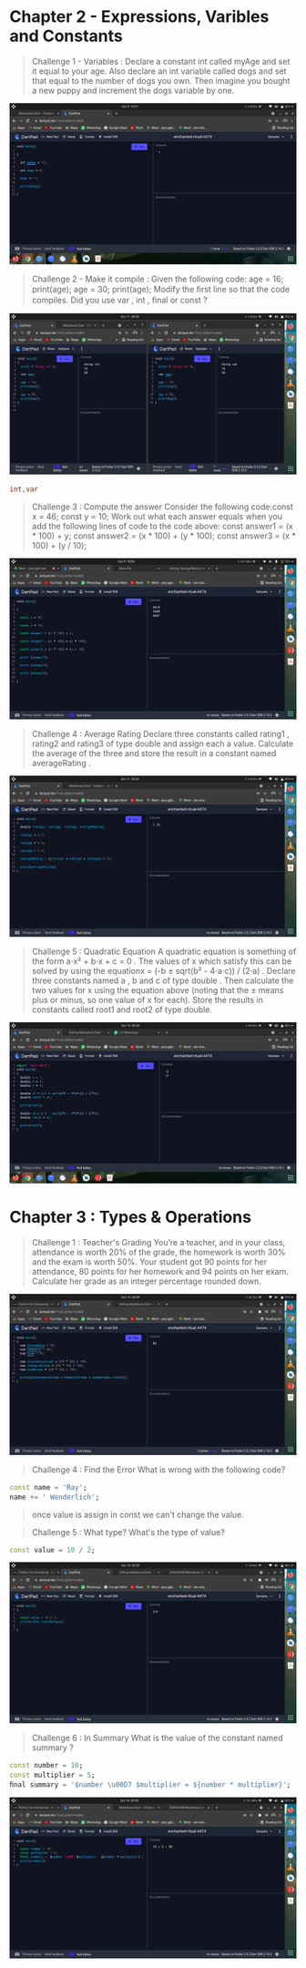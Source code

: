 # Chapter 2 - Expressions, Varibles and Constants

> Challenge 1 - Variables : Declare a constant int called myAge and set it
equal to your age. Also declare an int variable
called dogs and set that equal to the number of
dogs you own. Then imagine you bought a new
puppy and increment the dogs variable by one.

![challenge image](/Chapter2challenge1.png)

> Challenge 2 - Make it compile : 
> Given the following code:
age = 16;
print(age);
age = 30;
print(age);
Modify the ﬁrst line so that the code compiles.
Did you use var , int , ﬁnal or const ?

![challenge image](/Chapter2challenge2.png)

```Dart
int,var
```

> Challenge 3 : Compute the answer
> Consider the following code:const x = 46;
const y = 10;
Work out what each answer equals when you add
the following lines of code to the code above:
const answer1 = (x * 100) + y;
const answer2 = (x * 100) + (y * 100);
const answer3 = (x * 100) + (y / 10);

![Challenge image](/Chapter1challenge3.png)

> Challenge 4 : Average Rating
> Declare three constants called rating1 , rating2
and rating3 of type double and assign each a
value. Calculate the average of the three and
store the result in a constant named
averageRating .

![Challenge image](/Chapter2challenge4.png)

> Challenge 5 : Quadratic Equation
> A quadratic equation is something of the form
a⋅x² + b⋅x + c = 0 .
The values of x which satisfy this can be solved
by using the equationx = (-b ± sqrt(b² - 4⋅a⋅c)) / (2⋅a) .
Declare three constants named a , b and c of type
double . Then calculate the two values for x using
the equation above (noting that the ± means plus
or minus, so one value of x for each). Store the
results in constants called root1 and root2 of
type double.

![challenge image](/Chapter2challenge5.png)



# Chapter 3 : Types & Operations

> Challenge 1 : Teacher's Grading
> You’re a teacher, and in your class, attendance is
worth 20% of the grade, the homework is worth
30% and the exam is worth 50%. Your student
got 90 points for her attendance, 80 points for
her homework and 94 points on her exam.
Calculate her grade as an integer percentage
rounded down.

![challenge image](/Chapter3challenge1.png)

> Challenge 4 : Find the Error
> What is wrong with the following code?
```Dart
const name = 'Ray';
name += ' Wenderlich';
```

> once value is assign in const we can't change the value.

> Challenge 5 : What type?
> What's the type of value?
```Dart
const value = 10 / 2;
```

![challenge image](/Chapter3challenge5.png)

> Challenge 6 : In Summary
> What is the value of the constant named summary ?
```Dart
const number = 10;
const multiplier = 5;
ﬁnal summary = '$number \u00D7 $multiplier = ${number * multiplier}';
```
![challenge image](/Chapter3challenge6.png)
